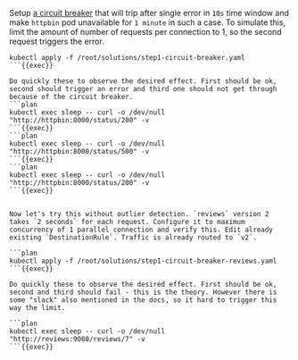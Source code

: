 Setup [a circuit breaker](https://istio.io/latest/docs/tasks/traffic-management/circuit-breaking/#configuring-the-circuit-breaker) that will trip after single error in `10s` time window and make `httpbin` pod unavailable for `1 minute` in such a case. To simulate this, limit the amount of number of requests per connection to 1, so the second request triggers the error.

```plan
kubectl apply -f /root/solutions/step1-circuit-breaker.yaml
```{{exec}}

Do quickly these to observe the desired effect. First should be ok, second should trigger an error and third one should not get through because of the circuit breaker.
```plan
kubectl exec sleep -- curl -o /dev/null "http://httpbin:8000/status/200" -v
```{{exec}}
```plan
kubectl exec sleep -- curl -o /dev/null "http://httpbin:8000/status/500" -v
```{{exec}}
```plan
kubectl exec sleep -- curl -o /dev/null "http://httpbin:8000/status/200" -v
```{{exec}}


Now let's try this without outlier detection. `reviews` version 2 takes `2 seconds` for each request. Configure it to maximum concurrency of 1 parallel connection and verify this. Edit already existing `DestinationRule`. Traffic is already routed to `v2`.

```plan
kubectl apply -f /root/solutions/step1-circuit-breaker-reviews.yaml
```{{exec}}

Do quickly these to observe the desired effect. First should be ok, second and third should fail - this is the theory. However there is some "slack" also mentioned in the docs, so it hard to trigger this way the limit.

```plan
kubectl exec sleep -- curl -o /dev/null "http://reviews:9080/reviews/7" -v
```{{exec}}